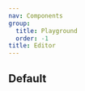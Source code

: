 ```yaml
---
nav: Components
group:
  title: Playground
  order: -1
title: Editor
---
```


## Default

<code src="./demos/index.tsx" nopadding></code>
